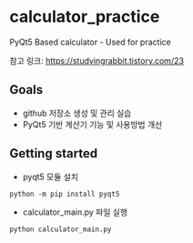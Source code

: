 # calculator_practice
PyQt5 Based calculator - Used for practice

참고 링크: https://studyingrabbit.tistory.com/23 

## Goals

* github 저장소 생성 및 관리 실습
* PyQt5 기반 계산기 기능 및 사용방법 개선

## Getting started

* pyqt5 모듈 설치
```
python -m pip install pyqt5
```
* calculator_main.py 파일 실행
```
python calculator_main.py
```
